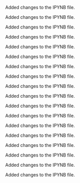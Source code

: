 Added changes to the IPYNB file.

Added changes to the IPYNB file.

Added changes to the IPYNB file.

Added changes to the IPYNB file.

Added changes to the IPYNB file.

Added changes to the IPYNB file.

Added changes to the IPYNB file.

Added changes to the IPYNB file.

Added changes to the IPYNB file.

Added changes to the IPYNB file.

Added changes to the IPYNB file.

Added changes to the IPYNB file.

Added changes to the IPYNB file.

Added changes to the IPYNB file.

Added changes to the IPYNB file.

Added changes to the IPYNB file.

Added changes to the IPYNB file.

Added changes to the IPYNB file.

